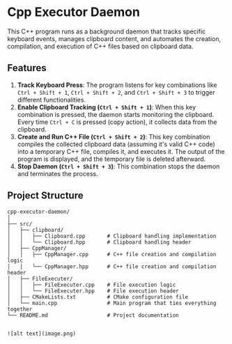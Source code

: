 # Cpp Executor Daemon

This C++ program runs as a background daemon that tracks specific keyboard events, manages clipboard content, and automates the creation, compilation, and execution of C++ files based on clipboard data.

## Features
1. **Track Keyboard Press**: The program listens for key combinations like `Ctrl + Shift + 1`, `Ctrl + Shift + 2`, and `Ctrl + Shift + 3` to trigger different functionalities.
2. **Enable Clipboard Tracking (`Ctrl + Shift + 1`)**: When this key combination is pressed, the daemon starts monitoring the clipboard. Every time `Ctrl + C` is pressed (copy action), it collects data from the clipboard.
3. **Create and Run C++ File (`Ctrl + Shift + 2`)**: This key combination compiles the collected clipboard data (assuming it's valid C++ code) into a temporary C++ file, compiles it, and executes it. The output of the program is displayed, and the temporary file is deleted afterward.
4. **Stop Daemon (`Ctrl + Shift + 3`)**: This combination stops the daemon and terminates the process.

## Project Structure

```plaintext
cpp-executor-daemon/
│
├── src/
│   ├── clipboard/
│   │   ├── Clipboard.cpp       # Clipboard handling implementation
│   │   └── Clipboard.hpp       # Clipboard handling header
│   ├── CppManager/
│   │   ├── CppManager.cpp      # C++ file creation and compilation logic
│   │   └── CppManager.hpp      # C++ file creation and compilation header
│   ├── FileExecuter/
│   │   ├── FileExecuter.cpp    # File execution logic
│   │   └── FileExecuter.hpp    # File execution header
│   ├── CMakeLists.txt          # CMake configuration file
│   └── main.cpp                # Main program that ties everything together
└── README.md                   # Project documentation


![alt text](image.png)
